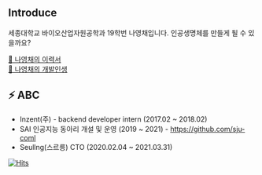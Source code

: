 ## Introduce
세종대학교 바이오산업자원공학과 19학번 나영채입니다. 인공생명체를 만들게 될 수 있을까요?  

[💬 나영채의 이력서](https://www.notion.so/8f0ac69185dc41048d8e5941d40a96f8)  
[💬 나영채의 개발인생](https://github.com/lunab/resume)

## ⚡ ABC
- Inzent(주) - backend developer intern (2017.02 ~ 2018.02)
- SAI 인공지능 동아리 개설 및 운영 (2019 ~ 2021) - https://github.com/sju-coml
- Seullng(스르릉) CTO (2020.02.04 ~ 2021.03.31)

[![Hits](https://hits.seeyoufarm.com/api/count/incr/badge.svg?url=https%3A%2F%2Fgithub.com%2FlunaB&count_bg=%2379C83D&title_bg=%23555555&icon=&icon_color=%23E7E7E7&title=hits&edge_flat=false)](https://github.com/lunaB)
